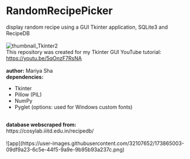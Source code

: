 # RandomRecipePicker
display random recipe using a GUI Tkinter application, SQLite3 and RecipeDB
<br>
<br>
![thumbnail_Tkinter2](https://user-images.githubusercontent.com/32107652/173861559-957d9c21-a436-4235-9eb9-8bc532a7eca4.png)
<br>
This repository was created for my Tkinter GUI YouTube tutorial:
<br>
https://youtu.be/5qOnzF7RsNA
<br>
<br>
<b>author:</b> Mariya Sha
<br>
<b> dependencies: </b>
<br>
- Tkinter
- Pillow (PIL)
- NumPy
- Pyglet (options: used for Windows custom fonts)
<br>
<b>database webscraped from:</b>
<br>
https://cosylab.iiitd.edu.in/recipedb/
<br>
<br>
![app](https://user-images.githubusercontent.com/32107652/173865003-09df9a23-6c5e-44f5-9a9e-9b95b93a237c.png)
